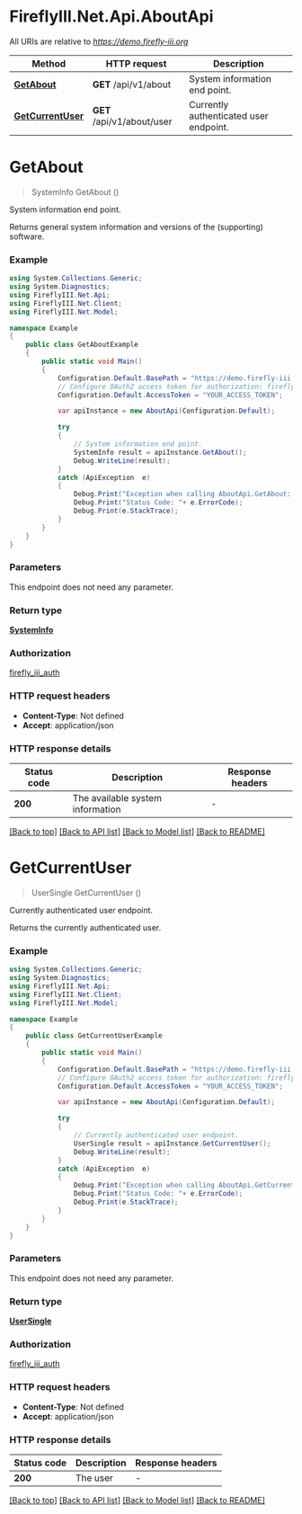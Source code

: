 # FireflyIII.Net.Api.AboutApi

All URIs are relative to *https://demo.firefly-iii.org*

Method | HTTP request | Description
------------- | ------------- | -------------
[**GetAbout**](AboutApi.md#getabout) | **GET** /api/v1/about | System information end point.
[**GetCurrentUser**](AboutApi.md#getcurrentuser) | **GET** /api/v1/about/user | Currently authenticated user endpoint.


<a name="getabout"></a>
# **GetAbout**
> SystemInfo GetAbout ()

System information end point.

Returns general system information and versions of the (supporting) software. 

### Example
```csharp
using System.Collections.Generic;
using System.Diagnostics;
using FireflyIII.Net.Api;
using FireflyIII.Net.Client;
using FireflyIII.Net.Model;

namespace Example
{
    public class GetAboutExample
    {
        public static void Main()
        {
            Configuration.Default.BasePath = "https://demo.firefly-iii.org";
            // Configure OAuth2 access token for authorization: firefly_iii_auth
            Configuration.Default.AccessToken = "YOUR_ACCESS_TOKEN";

            var apiInstance = new AboutApi(Configuration.Default);

            try
            {
                // System information end point.
                SystemInfo result = apiInstance.GetAbout();
                Debug.WriteLine(result);
            }
            catch (ApiException  e)
            {
                Debug.Print("Exception when calling AboutApi.GetAbout: " + e.Message );
                Debug.Print("Status Code: "+ e.ErrorCode);
                Debug.Print(e.StackTrace);
            }
        }
    }
}
```

### Parameters
This endpoint does not need any parameter.

### Return type

[**SystemInfo**](SystemInfo.md)

### Authorization

[firefly_iii_auth](../README.md#firefly_iii_auth)

### HTTP request headers

 - **Content-Type**: Not defined
 - **Accept**: application/json

### HTTP response details
| Status code | Description | Response headers |
|-------------|-------------|------------------|
| **200** | The available system information |  -  |

[[Back to top]](#) [[Back to API list]](../README.md#documentation-for-api-endpoints) [[Back to Model list]](../README.md#documentation-for-models) [[Back to README]](../README.md)

<a name="getcurrentuser"></a>
# **GetCurrentUser**
> UserSingle GetCurrentUser ()

Currently authenticated user endpoint.

Returns the currently authenticated user. 

### Example
```csharp
using System.Collections.Generic;
using System.Diagnostics;
using FireflyIII.Net.Api;
using FireflyIII.Net.Client;
using FireflyIII.Net.Model;

namespace Example
{
    public class GetCurrentUserExample
    {
        public static void Main()
        {
            Configuration.Default.BasePath = "https://demo.firefly-iii.org";
            // Configure OAuth2 access token for authorization: firefly_iii_auth
            Configuration.Default.AccessToken = "YOUR_ACCESS_TOKEN";

            var apiInstance = new AboutApi(Configuration.Default);

            try
            {
                // Currently authenticated user endpoint.
                UserSingle result = apiInstance.GetCurrentUser();
                Debug.WriteLine(result);
            }
            catch (ApiException  e)
            {
                Debug.Print("Exception when calling AboutApi.GetCurrentUser: " + e.Message );
                Debug.Print("Status Code: "+ e.ErrorCode);
                Debug.Print(e.StackTrace);
            }
        }
    }
}
```

### Parameters
This endpoint does not need any parameter.

### Return type

[**UserSingle**](UserSingle.md)

### Authorization

[firefly_iii_auth](../README.md#firefly_iii_auth)

### HTTP request headers

 - **Content-Type**: Not defined
 - **Accept**: application/json

### HTTP response details
| Status code | Description | Response headers |
|-------------|-------------|------------------|
| **200** | The user |  -  |

[[Back to top]](#) [[Back to API list]](../README.md#documentation-for-api-endpoints) [[Back to Model list]](../README.md#documentation-for-models) [[Back to README]](../README.md)

